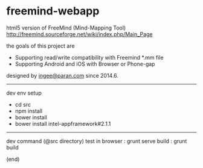 freemind-webapp
===============

html5 version of FreeMind (Mind-Mapping Tool)
http://freemind.sourceforge.net/wiki/index.php/Main_Page

the goals of this project are

- Supporting read/write compatibility with Freemind *.mm file
- Supporting Android and iOS with Browser or Phone-gap

designed by ingee@paran.com
since 2014.6.

---
dev env setup
- cd src
- npm install
- bower install
- bower install intel-appframework#2.1.1

---
dev command (@src directory)
test in browser : grunt serve
build : grunt build

(end)


